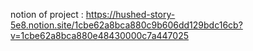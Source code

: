 notion of project : https://hushed-story-5e8.notion.site/1cbe62a8bca880c9b606dd129bdc16cb?v=1cbe62a8bca880e48430000c7a447025
